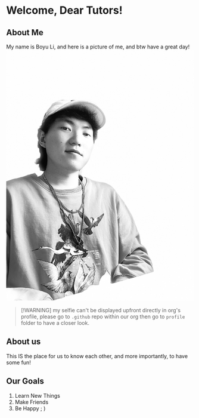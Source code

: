 # Welcome, Dear Tutors!
## About Me
My name is Boyu Li, and here is a picture of me, and btw have a great day!
![](selfie.jpeg)
> [!WARNING] my selfie can't be displayed upfront directly in org's profile, please go to `.github` repo within our org then go to `profile` folder to have a closer look.

## About us
This IS the place for us to know each other, and more importantly, to have some fun!

## Our Goals
1. Learn New Things
2. Make Friends
3. Be Happy ; )
